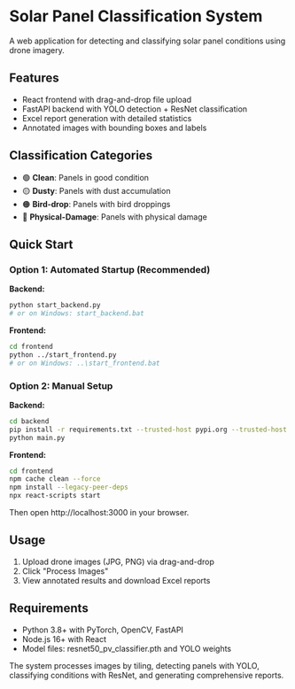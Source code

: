# Solar Panel Classification System

A web application for detecting and classifying solar panel conditions using drone imagery.

## Features

- React frontend with drag-and-drop file upload
- FastAPI backend with YOLO detection + ResNet classification
- Excel report generation with detailed statistics
- Annotated images with bounding boxes and labels

## Classification Categories

- 🟢 **Clean**: Panels in good condition
- 🟡 **Dusty**: Panels with dust accumulation  
- 🟠 **Bird-drop**: Panels with bird droppings
- 🔴 **Physical-Damage**: Panels with physical damage

## Quick Start

### Option 1: Automated Startup (Recommended)

**Backend:**
```bash
python start_backend.py
# or on Windows: start_backend.bat
```

**Frontend:**
```bash
cd frontend
python ../start_frontend.py
# or on Windows: ..\start_frontend.bat
```

### Option 2: Manual Setup

**Backend:**
```bash
cd backend
pip install -r requirements.txt --trusted-host pypi.org --trusted-host files.pythonhosted.org --trusted-host pypi.python.org
python main.py
```

**Frontend:**
```bash
cd frontend
npm cache clean --force
npm install --legacy-peer-deps
npx react-scripts start
```

Then open http://localhost:3000 in your browser.

## Usage

1. Upload drone images (JPG, PNG) via drag-and-drop
2. Click "Process Images" 
3. View annotated results and download Excel reports

## Requirements

- Python 3.8+ with PyTorch, OpenCV, FastAPI
- Node.js 16+ with React
- Model files: resnet50_pv_classifier.pth and YOLO weights

The system processes images by tiling, detecting panels with YOLO, classifying conditions with ResNet, and generating comprehensive reports. 